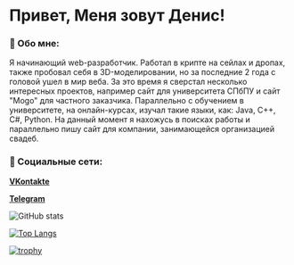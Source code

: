 # Привет, Меня зовут Денис!

### :ghost: Обо мне:
Я начинающий web-разработчик. Работал в крипте на сейлах и дропах, также пробовал себя в 3D-моделировании, но за последние 2 года с головой ушел в мир веба. За это время я сверстал несколько интересных проектов, например сайт для университета СПбПУ и сайт "Mogo" для частного заказчика. Параллельно с обучением в университете, на онлайн-курсах, изучал такие языки, как: Java, C++, C#, Python. На данный момент я нахожусь в поисках работы и параллельно пишу сайт для компании, занимающейся организацией свадеб.

### :wave: Социальные сети:

**[VKontakte](http://example.com/ "Необязательная подсказка")**

**[Telegram](http://example.com/ "Необязательная подсказка")**

![GitHub stats](https://github-readme-stats.vercel.app/api?username=marblefloors&theme=ayu-mirage&show_icons=true)

[![Top Langs](https://github-readme-stats.vercel.app/api/top-langs/?username=marblefloors&layout=compact)](https://github.com/marblefloors/github-readme-stats)

[![trophy](https://github-profile-trophy.vercel.app/?username=marblefloors&theme=onedark&row=1&column=6)](https://github.com/marblefloors)




